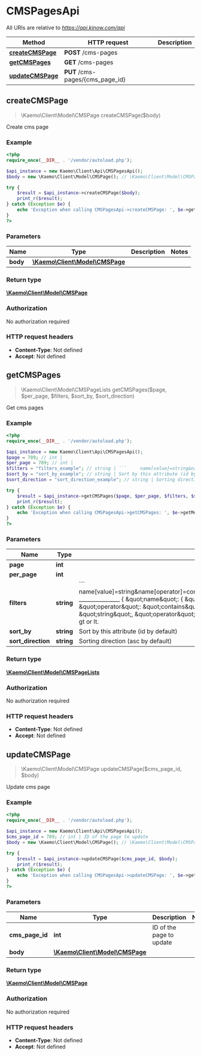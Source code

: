 # CMSPagesApi

All URIs are relative to *https://api.kinow.com/api*

Method | HTTP request | Description
------------- | ------------- | -------------
[**createCMSPage**](#createCMSPage) | **POST** /cms-pages | 
[**getCMSPages**](#getCMSPages) | **GET** /cms-pages | 
[**updateCMSPage**](#updateCMSPage) | **PUT** /cms-pages/{cms_page_id} | 


## **createCMSPage**
> \Kaemo\Client\Model\CMSPage createCMSPage($body)



Create cms page

### Example
```php
<?php
require_once(__DIR__ . '/vendor/autoload.php');

$api_instance = new Kaemo\Client\Api\CMSPagesApi();
$body = new \Kaemo\Client\Model\CMSPage(); // \Kaemo\Client\Model\CMSPage | 

try {
    $result = $api_instance->createCMSPage($body);
    print_r($result);
} catch (Exception $e) {
    echo 'Exception when calling CMSPagesApi->createCMSPage: ', $e->getMessage(), PHP_EOL;
}
?>
```

### Parameters

Name | Type | Description  | Notes
------------- | ------------- | ------------- | -------------
 **body** | [**\Kaemo\Client\Model\CMSPage**](#\Kaemo\Client\Model\CMSPage)|  |

### Return type

[**\Kaemo\Client\Model\CMSPage**](#CMSPage)

### Authorization

No authorization required

### HTTP request headers

 - **Content-Type**: Not defined
 - **Accept**: Not defined

## **getCMSPages**
> \Kaemo\Client\Model\CMSPageLists getCMSPages($page, $per_page, $filters, $sort_by, $sort_direction)



Get cms pages

### Example
```php
<?php
require_once(__DIR__ . '/vendor/autoload.php');

$api_instance = new Kaemo\Client\Api\CMSPagesApi();
$page = 789; // int | 
$per_page = 789; // int | 
$filters = "filters_example"; // string | ```     name[value]=string&name[operator]=contains&date_add[value]=string&date_add[operator]=lt     _______________      {     \"name\": {     \"value\": \"string\",     \"operator\": \"contains\"     },     \"date_add\": {     \"value\": \"string\",     \"operator\": \"lt\"     }     } ```     Operator can be strict, contains, gt or lt.
$sort_by = "sort_by_example"; // string | Sort by this attribute (id by default)
$sort_direction = "sort_direction_example"; // string | Sorting direction (asc by default)

try {
    $result = $api_instance->getCMSPages($page, $per_page, $filters, $sort_by, $sort_direction);
    print_r($result);
} catch (Exception $e) {
    echo 'Exception when calling CMSPagesApi->getCMSPages: ', $e->getMessage(), PHP_EOL;
}
?>
```

### Parameters

Name | Type | Description  | Notes
------------- | ------------- | ------------- | -------------
 **page** | **int**|  | [optional]
 **per_page** | **int**|  | [optional]
 **filters** | **string**| &#x60;&#x60;&#x60;     name[value]&#x3D;string&amp;name[operator]&#x3D;contains&amp;date_add[value]&#x3D;string&amp;date_add[operator]&#x3D;lt     _______________      {     \&quot;name\&quot;: {     \&quot;value\&quot;: \&quot;string\&quot;,     \&quot;operator\&quot;: \&quot;contains\&quot;     },     \&quot;date_add\&quot;: {     \&quot;value\&quot;: \&quot;string\&quot;,     \&quot;operator\&quot;: \&quot;lt\&quot;     }     } &#x60;&#x60;&#x60;     Operator can be strict, contains, gt or lt. | [optional]
 **sort_by** | **string**| Sort by this attribute (id by default) | [optional]
 **sort_direction** | **string**| Sorting direction (asc by default) | [optional]

### Return type

[**\Kaemo\Client\Model\CMSPageLists**](#CMSPageLists)

### Authorization

No authorization required

### HTTP request headers

 - **Content-Type**: Not defined
 - **Accept**: Not defined

## **updateCMSPage**
> \Kaemo\Client\Model\CMSPage updateCMSPage($cms_page_id, $body)



Update cms page

### Example
```php
<?php
require_once(__DIR__ . '/vendor/autoload.php');

$api_instance = new Kaemo\Client\Api\CMSPagesApi();
$cms_page_id = 789; // int | ID of the page to update
$body = new \Kaemo\Client\Model\CMSPage(); // \Kaemo\Client\Model\CMSPage | 

try {
    $result = $api_instance->updateCMSPage($cms_page_id, $body);
    print_r($result);
} catch (Exception $e) {
    echo 'Exception when calling CMSPagesApi->updateCMSPage: ', $e->getMessage(), PHP_EOL;
}
?>
```

### Parameters

Name | Type | Description  | Notes
------------- | ------------- | ------------- | -------------
 **cms_page_id** | **int**| ID of the page to update |
 **body** | [**\Kaemo\Client\Model\CMSPage**](#\Kaemo\Client\Model\CMSPage)|  |

### Return type

[**\Kaemo\Client\Model\CMSPage**](#CMSPage)

### Authorization

No authorization required

### HTTP request headers

 - **Content-Type**: Not defined
 - **Accept**: Not defined


